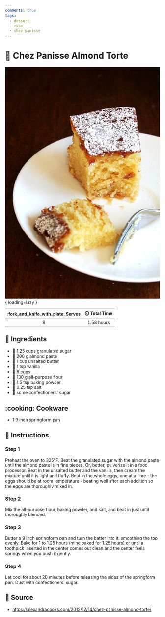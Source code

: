 ```yaml
---
comments: true
tags:
  - dessert
  - cake
  - chez-panisse
---
```

# :chestnut: Chez Panisse Almond Torte

![Chez Panisse Almond Torte][1]{ loading=lazy }

| :fork_and_knife_with_plate: Serves | :timer_clock: Total Time |
|:----------------------------------:|:-----------------------: |
| 8 | 1.58 hours |

## :salt: Ingredients

- :candy: 1.25 cups granulated sugar
- :chestnut: 200 g almond paste
- :butter: 1 cup unsalted butter
- :icecream: 1 tsp vanilla
- :egg: 6 eggs
- :ear_of_rice: 130 g all-purpose flour
- :dash: 1.5 tsp baking powder
- :salt: 0.25 tsp salt
- :candy: some confectioners' sugar

## :cooking: Cookware

- 1 9 inch springform pan

## :pencil: Instructions

### Step 1

Preheat the oven to 325°F. Beat the granulated sugar with the almond paste until the almond paste is in fine pieces.
Or, better, pulverize it in a food processor. Beat in the unsalted butter and the vanilla, then cream the mixture until
it is light and fluffy. Beat in the whole eggs, one at a time - the eggs should be at room temperature - beating well
after each addition so the eggs are thoroughly mixed in.

### Step 2

Mix the all-purpose flour, baking powder, and salt, and beat in just until thoroughly blended.

### Step 3

Butter a 9 inch springform pan and turn the batter into it, smoothing the top evenly. Bake for 1 to 1.25 hours (mine
baked for 1.25 hours) or until a toothpick inserted in the center comes out clean and the center feels springy when you
push it gently.

### Step 4

Let cool for about 20 minutes before releasing the sides of the springform pan. Dust with confectioners' sugar.

## :link: Source

- <https://alexandracooks.com/2012/12/14/chez-panisse-almond-torte/>

[1]: <../../assets/images/chez-panisse-almond-torte.jpg>
